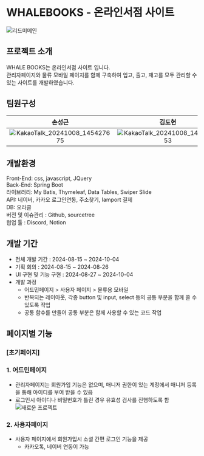 # WHALEBOOKS - 온라인서점 사이트
![리드미메인](https://github.com/user-attachments/assets/1e3b59ad-7091-407a-bb59-6abcc6012a96)

## 프로젝트 소개
WHALE BOOKS는 온라인서점 사이트 입니다.<br>
관리자페이지와 물류 모바일 페이지를 함께 구축하여 입고, 출고, 재고를 모두 관리할 수 있는 사이트를 개발하였습니다. <br>

## 팀원구성
|손성근|김도현|홍기성|김시은|이혜진|
|:---------:|:---------:|:---------:|:---------:|:---------:|
|![KakaoTalk_20241008_145427675](https://github.com/user-attachments/assets/72d8e23a-4df0-42bd-899e-37e8ec4b42aa)|![KakaoTalk_20241008_144838253](https://github.com/user-attachments/assets/5c9aed47-b9f5-4221-a32f-877291e6d8e4)|![KakaoTalk_20241008_145214931](https://github.com/user-attachments/assets/0de20b8a-92b2-41d1-9abd-2dfe91b5cc58)|![KakaoTalk_20241008_145121507](https://github.com/user-attachments/assets/f47c532e-abc5-477d-8710-2b2c17d8cb00)|![KakaoTalk_20241008_150542200](https://github.com/user-attachments/assets/04e54234-4361-413a-b2dd-190258f94048)|


## 개발환경
Front-End: css, javascript, JQuery<br>
Back-End: Spring Boot<br>
라이브러리: My Batis, Thymeleaf, Data Tables, Swiper Slide<br>
API: 네이버, 카카오 로그인연동, 주소찾기, Iamport 결제<br>
DB: 오라클<br>
버전 및 이슈관리 : Github, sourcetree<br>
협업 툴 : Discord, Notion<br>


## 개발 기간
* 전체 개발 기간 : 2024-08-15 ~ 2024-10-04
* 기획 회의 : 2024-08-15 ~ 2024-08-26
* UI 구현 및 기능 구현 : 2024-08-27 ~ 2024-10-04
* 개발 과정
  * 어드민페이지 > 사용자 페이지 > 물류용 모바일
  * 반복되는 레이아웃, 각종 button 및 input, select 등의 공통 부분을 함께 쓸 수 있도록 작업
  * 공통 함수를 만들어 공통 부분은 함께 사용할 수 있는 코드 작업

## 페이지별 기능
### [초기페이지]
### 1. 어드민페이지
* 관리자페이지는 회원가입 기능은 없으며, 매니저 권한이 있는 계정에서 매니저 등록을 통해 아이디를 부여 받을 수 있음
* 로그인시 아이디나 비밀번호가 틀린 경우 유효성 검사를 진행하도록 함
![새로운 프로젝트](https://github.com/user-attachments/assets/7e1e0272-5766-4c11-9d69-eec266055ed1)

### 2. 사용자페이지
* 사용자 페이지에서 회원가입시 소셜 간편 로그인 기능을 제공
  * 카카오톡, 네이버 연동이 가능 


